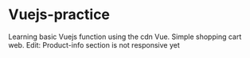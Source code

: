 # Vuejs-practice

Learning basic Vuejs function using the cdn Vue. Simple shopping cart web.
Edit: Product-info section is not responsive yet
